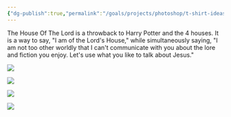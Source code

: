 ```yaml
---
{"dg-publish":true,"permalink":"/goals/projects/photoshop/t-shirt-ideas/house-of-the-lord/"}
---
```



The House Of The Lord is a throwback to Harry Potter and the 4 houses. It is a way to say, "I am of the Lord's House," while simultaneously saying, "I am not too other worldly that I can't communicate with you about the lore and fiction you enjoy. Let's use what you like to talk about Jesus."


![](https://miro.medium.com/v2/resize:fit:770/1*3Dg7XdkqX_QbTEDZI4Bhlw.jpeg)

![](https://keepthescore.com/static/images/blog_images/hogwarts-houses.jpg)

![](https://insidethemagic.net/wp-content/uploads/2021/02/Untitled-design-4.jpg)

![](https://static1.moviewebimages.com/wordpress/wp-content/uploads/2022/06/Hogwarts-Houses-(1).jpg)